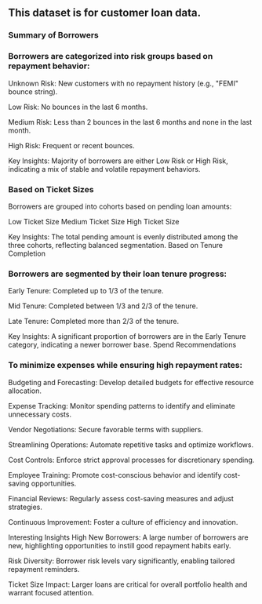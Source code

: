 ## This dataset is for customer loan data.

### Summary of Borrowers

### Borrowers are categorized into risk groups based on repayment behavior:

Unknown Risk: New customers with no repayment history (e.g., "FEMI" bounce string).

Low Risk: No bounces in the last 6 months.

Medium Risk: Less than 2 bounces in the last 6 months and none in the last month.

High Risk: Frequent or recent bounces.

Key Insights:
Majority of borrowers are either Low Risk or High Risk, indicating a mix of stable and volatile repayment behaviors.

### Based on Ticket Sizes
Borrowers are grouped into cohorts based on pending loan amounts:

Low Ticket Size
Medium Ticket Size
High Ticket Size

Key Insights:
The total pending amount is evenly distributed among the three cohorts, reflecting balanced segmentation.
Based on Tenure Completion

### Borrowers are segmented by their loan tenure progress:

Early Tenure: Completed up to 1/3 of the tenure.

Mid Tenure: Completed between 1/3 and 2/3 of the tenure.

Late Tenure: Completed more than 2/3 of the tenure.

Key Insights:
A significant proportion of borrowers are in the Early Tenure category, indicating a newer borrower base.
Spend Recommendations 

### To minimize expenses while ensuring high repayment rates:

Budgeting and Forecasting: Develop detailed budgets for effective resource allocation.

Expense Tracking: Monitor spending patterns to identify and eliminate unnecessary costs.

Vendor Negotiations: Secure favorable terms with suppliers.

Streamlining Operations: Automate repetitive tasks and optimize workflows.

Cost Controls: Enforce strict approval processes for discretionary spending.

Employee Training: Promote cost-conscious behavior and identify cost-saving opportunities.

Financial Reviews: Regularly assess cost-saving measures and adjust strategies.

Continuous Improvement: Foster a culture of efficiency and innovation.

Interesting Insights
High New Borrowers: A large number of borrowers are new, highlighting opportunities to instill good repayment habits early.

Risk Diversity: Borrower risk levels vary significantly, enabling tailored repayment reminders.

Ticket Size Impact: Larger loans are critical for overall portfolio health and warrant focused attention.

